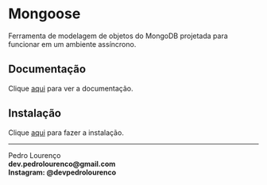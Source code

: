 # Mongoose

Ferramenta de modelagem de objetos do MongoDB projetada para funcionar em um ambiente assíncrono.

## Documentação

Clique [aqui](https://github.com/Automattic/mongoose) para ver a documentação.

## Instalação

Clique [aqui](https://www.npmjs.com/package/mongoose) para fazer a instalação.


<hr>
<stong>Pedro Lourenço</strong><br>
<Strong>dev.pedrolourenco@gmail.com</strong><br>
<Strong>Instagram: @devpedrolourenco</strong>